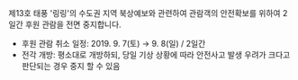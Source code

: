 제13호 태풍 '링링'의 수도권 지역 북상예보와 관련하여 관람객의 안전확보를 위하여 2일간 후원 관람을 전면 중지합니다.

- 후원 관람 취소 일정: 2019. 9. 7(토) → 9. 8(일) / 2일간
- 전각 개방: 평소대로 개방하되, 당일 기상 상황에 따라 안전사고 발생 우려가 크다고 판단되는 경우 중지 할 수 있음